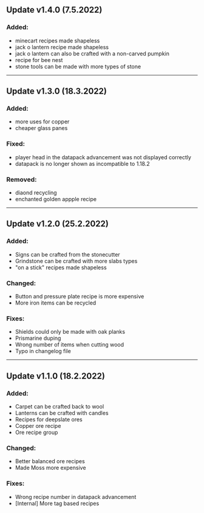 
## Update v1.4.0 (7.5.2022)

### Added:
 - minecart recipes made shapeless
 - jack o lantern recipe made shapeless
 - jack o lantern can also be crafted with a non-carved pumpkin
 - recipe for bee nest
 - stone tools can be made with more types of stone

***

## Update v1.3.0 (18.3.2022)

### Added:
 - more uses for copper
 - cheaper glass panes

### Fixed:
 - player head in the datapack advancement was not displayed correctly
 - datapack is no longer shown as incompatible to 1.18.2

### Removed:
 - diaond recycling
 - enchanted golden appple recipe

***

## Update v1.2.0 (25.2.2022)

### Added:
 - Signs can be crafted from the stonecutter
 - Grindstone can be crafted with more slabs types
 - "on a stick" recipes made shapeless

### Changed:
 - Button and pressure plate recipe is more expensive
 - More iron items can be recycled

### Fixes:
 - Shields could only be made with oak planks
 - Prismarine duping
 - Wrong number of items when cutting wood
 - Typo in changelog file

***

## Update v1.1.0 (18.2.2022)

### Added:
 - Carpet can be crafted back to wool
 - Lanterns can be crafted with candles
 - Recipes for deepslate ores
 - Copper ore recipe
 - Ore recipe group

### Changed:
 - Better balanced ore recipes
 - Made Moss more expensive

### Fixes:
 - Wrong recipe number in datapack advancement
 - [Internal] More tag based recipes
